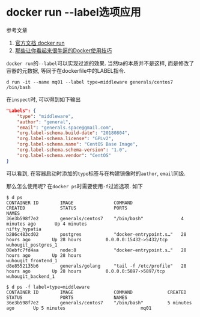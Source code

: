 # docker run --label选项应用

参考文章

1. [官方文档 docker run](https://docs.docker.com/engine/reference/commandline/run/)
2. [那些让你看起来很牛逼的Docker使用技巧](https://www.jianshu.com/p/0231568ab335)

`docker run`的`--label`可以实现过滤的效果. 当然ta的本质并不是这样, 而是修改了容器的元数据, 等同于在dockerfile中的LABEL指令.

```
d run -it --name mq01 --label type=middleware generals/centos7 /bin/bash
```

在`inspect`时, 可以得到如下输出

```json
"Labels": {
    "type": "middleware",
    "author": "general",
    "email": "generals.space@gmail.com",
    "org.label-schema.build-date": "20180804",
    "org.label-schema.license": "GPLv2",
    "org.label-schema.name": "CentOS Base Image",
    "org.label-schema.schema-version": "1.0",
    "org.label-schema.vendor": "CentOS"
}
```

可以看到, 在容器启动时添加的`type`标签与在构建镜像时的`author`, `email`同级.

那么怎么使用呢? 在`docker ps`时需要使用`-f`过滤选项. 如下

```
$ d ps
CONTAINER ID        IMAGE               COMMAND                  CREATED             STATUS              PORTS                     NAMES
36e3b598f7e2        generals/centos7    "/bin/bash"              4 minutes ago       Up 4 minutes                                  nifty_hypatia
b286c483cd02        postgres            "docker-entrypoint.s…"   28 hours ago        Up 28 hours         0.0.0.0:15432->5432/tcp   wuhougit_postgres_1
08ebfc7fd4aa        node:8              "docker-entrypoint.s…"   28 hours ago        Up 28 hours                                   wuhougit_frontend_1
d8e8552135b6        generals/golang     "tail -f /etc/profile"   28 hours ago        Up 28 hours         0.0.0.0:5897->5897/tcp    wuhougit_backend_1
```

```
$ d ps -f label=type=middleware
CONTAINER ID        IMAGE               COMMAND             CREATED             STATUS              PORTS               NAMES
36e3b598f7e2        generals/centos7    "/bin/bash"         5 minutes ago       Up 5 minutes                            mq01
```

